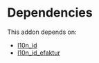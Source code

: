 # Dependencies

This addon depends on:

- [l10n_id](../../odoo-bringout-oca-ocb-l10n_id)
- [l10n_id_efaktur](../../odoo-bringout-oca-ocb-l10n_id_efaktur)
